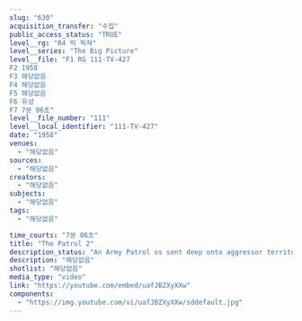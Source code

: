 ```yaml
---
slug: "630"
acquisition_transfer: "수집"
public_access_status: "TRUE"
level__rg: "R4 빅 픽쳐"
level__series: "The Big Picture"
level__file: "F1 RG 111-TV-427
F2 1958
F3 해당없음
F4 해당없음
F5 해당없음
F6 유성
F7 7분 06초"
level__file_number: "111"
level__local_identifier: "111-TV-427"
date: "1958"
venues: 
  - "해당없음"
sources: 
  - "해당없음"
creators: 
  - "해당없음"
subjects: 
  - "해당없음"
tags: 
  - "해당없음"

time_courts: "7분 06초"
title: "The Patrol 2"
description_status: "An Army Patrol os sent deep onto aggressor territory."
description: "해당없음"
shotlist: "해당없음"
media_type: "video"
link: "https://youtube.com/embed/uafJBZXyXXw"
components: 
  - "https://img.youtube.com/vi/uafJBZXyXXw/sddefault.jpg"
---
```

